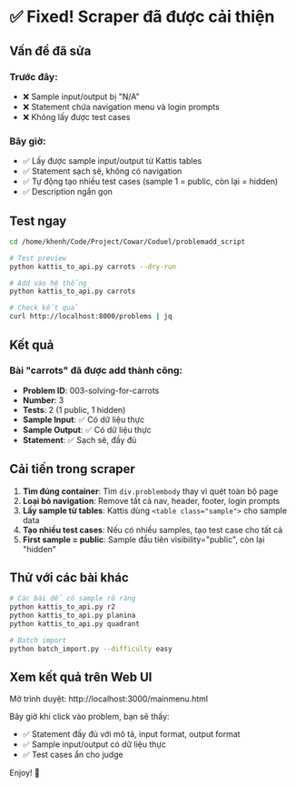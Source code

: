 # ✅ Fixed! Scraper đã được cải thiện

## Vấn đề đã sửa

### Trước đây:
- ❌ Sample input/output bị "N/A"
- ❌ Statement chứa navigation menu và login prompts
- ❌ Không lấy được test cases

### Bây giờ:
- ✅ Lấy được sample input/output từ Kattis tables
- ✅ Statement sạch sẽ, không có navigation
- ✅ Tự động tạo nhiều test cases (sample 1 = public, còn lại = hidden)
- ✅ Description ngắn gọn

## Test ngay

```bash
cd /home/khenh/Code/Project/Cowar/Coduel/problemadd_script

# Test preview
python kattis_to_api.py carrots --dry-run

# Add vào hệ thống
python kattis_to_api.py carrots

# Check kết quả
curl http://localhost:8000/problems | jq
```

## Kết quả

### Bài "carrots" đã được add thành công:
- **Problem ID**: 003-solving-for-carrots
- **Number**: 3
- **Tests**: 2 (1 public, 1 hidden)
- **Sample Input**: ✅ Có dữ liệu thực
- **Sample Output**: ✅ Có dữ liệu thực
- **Statement**: ✅ Sạch sẽ, đầy đủ

## Cải tiến trong scraper

1. **Tìm đúng container**: Tìm `div.problembody` thay vì quét toàn bộ page
2. **Loại bỏ navigation**: Remove tất cả nav, header, footer, login prompts
3. **Lấy sample từ tables**: Kattis dùng `<table class="sample">` cho sample data
4. **Tạo nhiều test cases**: Nếu có nhiều samples, tạo test case cho tất cả
5. **First sample = public**: Sample đầu tiên visibility="public", còn lại "hidden"

## Thử với các bài khác

```bash
# Các bài dễ có sample rõ ràng
python kattis_to_api.py r2
python kattis_to_api.py planina
python kattis_to_api.py quadrant

# Batch import
python batch_import.py --difficulty easy
```

## Xem kết quả trên Web UI

Mở trình duyệt: http://localhost:3000/mainmenu.html

Bây giờ khi click vào problem, bạn sẽ thấy:
- ✅ Statement đầy đủ với mô tả, input format, output format
- ✅ Sample input/output có dữ liệu thực
- ✅ Test cases ẩn cho judge

Enjoy! 🎉
